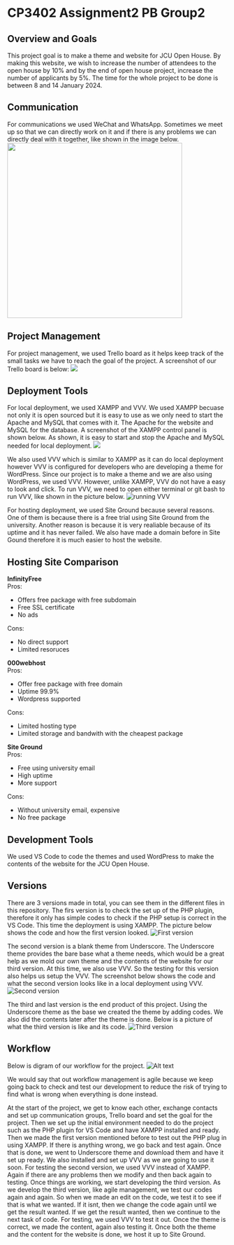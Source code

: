 # CP3402 Assignment2 PB Group2

## Overview and Goals
This project goal is to make a theme and website for JCU Open House. By making this website, we wish to increase the number of attendees to the open house by 10% and by the end of open house project, increase the number of applicants by 5%. The time for the whole project to be done is between 8 and 14 January 2024. 

## Communication
For communications we used WeChat and WhatsApp. Sometimes we meet up so that we can directly work on it and if there is any problems we can directly deal with it together, like shown in the image below.\
<img src="images/communication screenshot.png" width=400>

## Project Management
For project management, we used Trello board as it helps keep track of the small tasks we have to reach the goal of the project. A screenshot of our Trello board is below:
<img src="images/trello board screenshot.png">

## Deployment Tools
For local deployment, we used XAMPP and VVV. We used XAMPP becuase not only it is open sourced but it is easy to use as we only need to start the Apache and MySQL that comes with it. The Apache for the website and MySQL for the database. A screenshot of the XAMPP control panel is shown below. As shown, it is easy to start and stop the Apache and MySQL needed for local deployment. 
<img src="images/XAMPP control panel.png">

We also used VVV which is similar to XAMPP as it can do local deployment however VVV is configured for developers who are developing a theme for WordPress. Since our project is to make a theme and we are also using WordPress, we used VVV. However, unlike XAMPP, VVV do not have a easy to look and click. To run VVV, we need to open either terminal or git bash to run VVV, like shown in the picture below.
![running VVV](<images/running VVV.png>)

For hosting deployment, we used Site Ground because several reasons. One of them is because there is a free trial using Site Ground from the university. Another reason is because it is very realiable because of its uptime and it has never failed. We also have made a domain before in Site Gound therefore it is much easier to host the website.

## Hosting Site Comparison
**InfinityFree** \
Pros:
- Offers free package with free subdomain
- Free SSL certificate
- No ads

Cons:
- No direct support
- Limited resoruces

**000webhost** \
Pros:
- Offer free package with free domain
- Uptime 99.9%
- Wordpress supported

Cons:
- Limited hosting type
- Limited storage and bandwith with the cheapest package

**Site Ground** \
Pros:
- Free using university email
- High uptime
- More support

Cons:
- Without university email, expensive
- No free package

## Development Tools
We used VS Code to code the themes and used WordPress to make the contents of the website for the JCU Open House. 

## Versions
There are 3 versions made in total, you can see them in the different files in this repository. The firs version is to check the set up of the PHP plugin, therefore it only has simple codes to check if the PHP setup is correct in the VS Code. This time the deployment is using XAMPP. The picture below shows the code and how the first version looked. 
![First version](<images/first version screenshot.png>)

The second version is a blank theme from Underscore. The Underscore theme provides the bare base what a theme needs, which would be a great help as we mold our own theme and the contents of the website for our third version. At this time, we also use VVV. So the testing for this version also helps us setup the VVV. The screenshot below shows the code and what the second version looks like in a local deployment using VVV.
![Second version](<images/second version screenshot.png>)

The third and last version is the end product of this project. Using the Underscore theme as the base we created the theme by adding codes. We also did the contents later after the theme is done. Below is a picture of what the third version is like and its code. 
![Third version](<images/third version screenshot.png>)

## Workflow
Below is digram of our workflow for the project.
![Alt text](<images/workflow diagram.png>)

We would say that out workflow management is agile because we keep going back to check and test our development to reduce the risk of trying to find what is wrong when everything is done instead.

At the start of the project, we get to know each other, exchange contacts and set up communication groups, Trello board and set the goal for the project. Then we set up the initial environment needed to do the project such as the PHP plugin for VS Code and have XAMPP installed and ready. Then we made the first version mentioned before to test out the PHP plug in using XAMPP. If there is anything wrong, we go back and test again. Once that is done, we went to Underscore theme and download them and have it set up ready. We also installed and set up VVV as we are going to use it soon. For testing the second version, we used VVV instead of XAMPP. Again if there are any problems then we modify and then back again to testing. Once things are working, we start developing the third version. As we develop the third version, like agile management, we test our codes again and again. So when we made an edit on the code, we test it to see if that is what we wanted. If it isnt, then we change the code again until we get the result wanted. If we get the result wanted, then we continue to the next task of code. For testing, we used VVV to test it out. Once the theme is correct, we made the content, again also testing it. Once both the theme and the content for the website is done, we host it up to Site Ground.